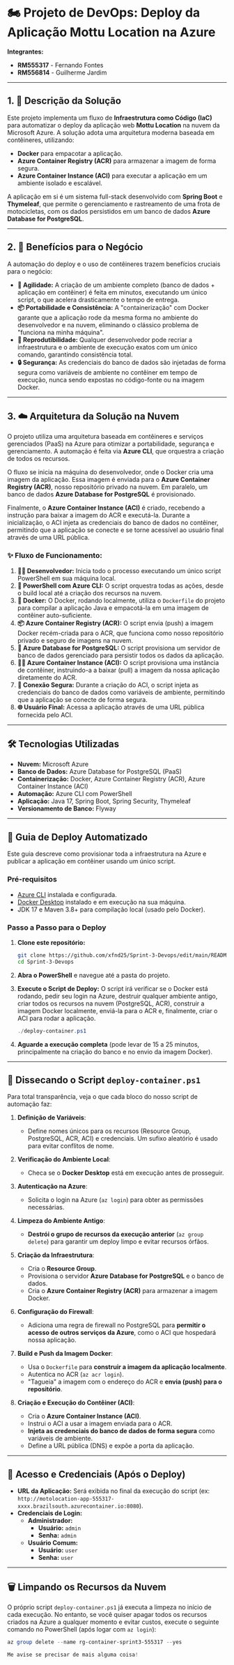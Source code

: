 # 🏍️ Projeto de DevOps: Deploy da Aplicação Mottu Location na Azure

**Integrantes:**
- **RM555317** - Fernando Fontes
- **RM556814** - Guilherme Jardim

---

## 1. 📜 Descrição da Solução

Este projeto implementa um fluxo de **Infraestrutura como Código (IaC)** para automatizar o deploy da aplicação web **Mottu Location** na nuvem da Microsoft Azure. A solução adota uma arquitetura moderna baseada em contêineres, utilizando:
- **Docker** para empacotar a aplicação.
- **Azure Container Registry (ACR)** para armazenar a imagem de forma segura.
- **Azure Container Instance (ACI)** para executar a aplicação em um ambiente isolado e escalável.

A aplicação em si é um sistema full-stack desenvolvido com **Spring Boot** e **Thymeleaf**, que permite o gerenciamento e rastreamento de uma frota de motocicletas, com os dados persistidos em um banco de dados **Azure Database for PostgreSQL**.

---

## 2. 💼 Benefícios para o Negócio

A automação do deploy e o uso de contêineres trazem benefícios cruciais para o negócio:

- **🚀 Agilidade:** A criação de um ambiente completo (banco de dados + aplicação em contêiner) é feita em minutos, executando um único script, o que acelera drasticamente o tempo de entrega.
- **📦 Portabilidade e Consistência:** A "containerização" com Docker garante que a aplicação rode da mesma forma no ambiente do desenvolvedor e na nuvem, eliminando o clássico problema de "funciona na minha máquina".
- **🔄 Reprodutibilidade:** Qualquer desenvolvedor pode recriar a infraestrutura e o ambiente de execução exatos com um único comando, garantindo consistência total.
- **🔒 Segurança:** As credenciais do banco de dados são injetadas de forma segura como variáveis de ambiente no contêiner em tempo de execução, nunca sendo expostas no código-fonte ou na imagem Docker.

---

## 3. ☁️ Arquitetura da Solução na Nuvem

O projeto utiliza uma arquitetura baseada em contêineres e serviços gerenciados (PaaS) na Azure para otimizar a portabilidade, segurança e gerenciamento. A automação é feita via **Azure CLI**, que orquestra a criação de todos os recursos.

O fluxo se inicia na máquina do desenvolvedor, onde o Docker cria uma imagem da aplicação. Essa imagem é enviada para o **Azure Container Registry (ACR)**, nosso repositório privado na nuvem. Em paralelo, um banco de dados **Azure Database for PostgreSQL** é provisionado.

Finalmente, o **Azure Container Instance (ACI)** é criado, recebendo a instrução para baixar a imagem do ACR e executá-la. Durante a inicialização, o ACI injeta as credenciais do banco de dados no contêiner, permitindo que a aplicação se conecte e se torne acessível ao usuário final através de uma URL pública.

### ✨ Fluxo de Funcionamento:

1.  **👨‍💻 Desenvolvedor:** Inicia todo o processo executando um único script PowerShell em sua máquina local.
2.  **🤖 PowerShell com Azure CLI:** O script orquestra todas as ações, desde o build local até a criação dos recursos na nuvem.
3.  **🐳 Docker:** O Docker, rodando localmente, utiliza o `Dockerfile` do projeto para compilar a aplicação Java e empacotá-la em uma imagem de contêiner auto-suficiente.
4.  **📦 Azure Container Registry (ACR):** O script envia (push) a imagem Docker recém-criada para o ACR, que funciona como nosso repositório privado e seguro de imagens na nuvem.
5.  **🐘 Azure Database for PostgreSQL:** O script provisiona um servidor de banco de dados gerenciado para persistir todos os dados da aplicação.
6.  **🏃‍♂️ Azure Container Instance (ACI):** O script provisiona uma instância de contêiner, instruindo-a a baixar (pull) a imagem da nossa aplicação diretamente do ACR.
7.  **🔑 Conexão Segura:** Durante a criação do ACI, o script injeta as credenciais do banco de dados como variáveis de ambiente, permitindo que a aplicação se conecte de forma segura.
8.  **🌐 Usuário Final:** Acessa a aplicação através de uma URL pública fornecida pelo ACI.

---

## 🛠️ Tecnologias Utilizadas

- **Nuvem:** Microsoft Azure
- **Banco de Dados:** Azure Database for PostgreSQL (PaaS)
- **Containerização:** Docker, Azure Container Registry (ACR), Azure Container Instance (ACI)
- **Automação:** Azure CLI com PowerShell
- **Aplicação:** Java 17, Spring Boot, Spring Security, Thymeleaf
- **Versionamento de Banco:** Flyway

---

## 🏁 Guia de Deploy Automatizado

Este guia descreve como provisionar toda a infraestrutura na Azure e publicar a aplicação em contêiner usando um único script.

### Pré-requisitos

-   [Azure CLI](https://docs.microsoft.com/en-us/cli/azure/install-azure-cli) instalada e configurada.
-   [Docker Desktop](https://www.docker.com/products/docker-desktop) instalado e em execução na sua máquina.
-   JDK 17 e Maven 3.8+ para compilação local (usado pelo Docker).

### Passo a Passo para o Deploy

1.  **Clone este repositório:**
    ```bash
    git clone https://github.com/xfnd25/Sprint-3-Devops/edit/main/README.md
    cd Sprint-3-Devops
    ```

2.  **Abra o PowerShell** e navegue até a pasta do projeto.

3.  **Execute o Script de Deploy:**
    O script irá verificar se o Docker está rodando, pedir seu login na Azure, destruir qualquer ambiente antigo, criar todos os recursos na nuvem (PostgreSQL, ACR), construir a imagem Docker localmente, enviá-la para o ACR e, finalmente, criar o ACI para rodar a aplicação.
    ```powershell
    ./deploy-container.ps1
    ```

4.  **Aguarde a execução completa** (pode levar de 15 a 25 minutos, principalmente na criação do banco e no envio da imagem Docker).

---

## 🔬 Dissecando o Script `deploy-container.ps1`
Para total transparência, veja o que cada bloco do nosso script de automação faz:

1.  **Definição de Variáveis**:
    -   Define nomes únicos para os recursos (Resource Group, PostgreSQL, ACR, ACI) e credenciais. Um sufixo aleatório é usado para evitar conflitos de nome.

2.  **Verificação do Ambiente Local**:
    -   Checa se o **Docker Desktop** está em execução antes de prosseguir.

3.  **Autenticação na Azure**:
    -   Solicita o login na Azure (`az login`) para obter as permissões necessárias.

4.  **Limpeza do Ambiente Antigo**:
    -   **Destrói o grupo de recursos da execução anterior** (`az group delete`) para garantir um deploy limpo e evitar recursos órfãos.

5.  **Criação da Infraestrutura**:
    -   Cria o **Resource Group**.
    -   Provisiona o servidor **Azure Database for PostgreSQL** e o banco de dados.
    -   Cria o **Azure Container Registry (ACR)** para armazenar a imagem Docker.

6.  **Configuração do Firewall**:
    -   Adiciona uma regra de firewall no PostgreSQL para **permitir o acesso de outros serviços da Azure**, como o ACI que hospedará nossa aplicação.

7.  **Build e Push da Imagem Docker**:
    -   Usa o `Dockerfile` para **construir a imagem da aplicação localmente**.
    -   Autentica no ACR (`az acr login`).
    -   "Tagueia" a imagem com o endereço do ACR e **envia (push) para o repositório**.

8.  **Criação e Execução do Contêiner (ACI)**:
    -   Cria o **Azure Container Instance (ACI)**.
    -   Instrui o ACI a usar a imagem enviada para o ACR.
    -   **Injeta as credenciais do banco de dados de forma segura** como variáveis de ambiente.
    -   Define a URL pública (DNS) e expõe a porta da aplicação.

---

## 🔑 Acesso e Credenciais (Após o Deploy)

-   **URL da Aplicação:** Será exibida no final da execução do script (ex: `http://motolocation-app-555317-xxxx.brazilsouth.azurecontainer.io:8080`).
-   **Credenciais de Login:**
    -   **Administrador:**
        -   **Usuário:** `admin`
        -   **Senha:** `admin`
    -   **Usuário Comum:**
        -   **Usuário:** `user`
        -   **Senha:** `user`

---

## 🗑️ Limpando os Recursos da Nuvem

O próprio script `deploy-container.ps1` já executa a limpeza no início de cada execução. No entanto, se você quiser apagar todos os recursos criados na Azure a qualquer momento e evitar custos, execute o seguinte comando no PowerShell (após logar com `az login`):

```powershell
az group delete --name rg-container-sprint3-555317 --yes

Me avise se precisar de mais alguma coisa!
